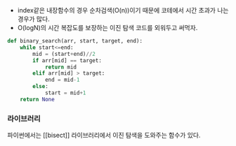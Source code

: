 ---
---

+ index같은 내장함수의 경우 순차검색(O(n))이기 때문에 코테에서 시간 초과가 나는 경우가 많다. 
+ O(logN)의 시간 복잡도를 보장하는 이진 탐색 코드를 외워두고 써먹자.

```python
def binary_search(arr, start, target, end):  
	while start<=end:  
		mid = (start+end)//2  
		if arr[mid] == target:  
			return mid  
		elif arr[mid] > target:  
			end = mid-1  
		else:  
			start = mid+1  
	return None
```

### 라이브러리
파이썬에서는 [[bisect]] 라이브러리에서 이진 탐색을 도와주는 함수가 있다.